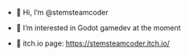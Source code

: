 - 👋 Hi, I’m @stemsteamcoder
- 👀 I’m interested in Godot gamedev at the moment

- 🌱 itch.io page:
https://stemsteamcoder.itch.io/

<!---
stemsteamcoder/stemsteamcoder is a ✨ special ✨ repository because its `README.md` (this file) appears on your GitHub profile.
You can click the Preview link to take a look at your changes.
--->
